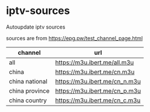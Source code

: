 # iptv-sources

Autoupdate iptv sources

sources are from <https://epg.pw/test_channel_page.html>

| channel        | url                             |
| -------------- | ------------------------------- |
| all            | <https://m3u.ibert.me/all.m3u>  |
| china          | <https://m3u.ibert.me/cn.m3u>   |
| china national | <https://m3u.ibert.me/cn_n.m3u> |
| china province | <https://m3u.ibert.me/cn_p.m3u> |
| china country  | <https://m3u.ibert.me/cn_c.m3u> |
